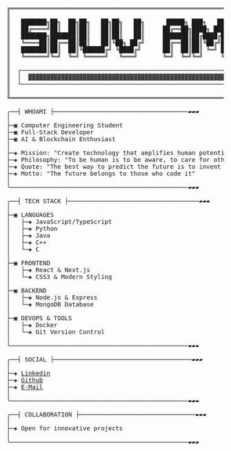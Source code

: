 <pre>
╔══════════════════════════════════════════════════════════════════════════╗
║                                                                          ║
║   ███████╗██╗  ██╗██╗   ██╗██╗   ██╗      █████╗ ███╗   ███╗██████╗      ║
║   ██╔════╝██║  ██║██║   ██║██║   ██║     ██╔══██╗████╗ ████║██╔══██╗     ║
║   ███████╗███████║██║   ██║██║   ██║     ███████║██╔████╔██║██████╔╝     ║ 
║   ╚════██║██╔══██║██║   ██║╚██╗ ██╔╝     ██╔══██║██║╚██╔╝██║██╔═══╝      ║
║   ███████║██║  ██║╚██████╔╝ ╚████╔╝      ██║  ██║██║ ╚═╝ ██║██║          ║
║   ╚══════╝╚═╝  ╚═╝ ╚═════╝   ╚═══╝       ╚═╝  ╚═╝╚═╝     ╚═╝╚═╝          ║
║                                                                          ║
║  ┌────────────────────────────────────────────────────────────────────┐  ║
║  │  ▓▓▓▓▓▓▓▓▓▓▓▓▓▓▓▓▓▓▓▓▓▓▓▓▓▓▓▓▓▓▓▓▓▓▓▓▓▓▓▓▓▓▓▓▓▓▓▓▓▓▓▓▓▓▓▓▓▓▓▓▓▓▓▓  │  ║
║  └────────────────────────────────────────────────────────────────────┘  ║
║                                                                          ║
╚══════════════════════════════════════════════════════════════════════════╝

╭──┤ WHOAMI ├─────────────────────────────────────▰▰▰
│ 
├─▣ Computer Engineering Student
├─▣ Full-Stack Developer
├─▣ AI & Blockchain Enthusiast  
│ 
├─◈ Mission: "Create technology that amplifies human potential"
├─◈ Philosophy: "To be human is to be aware, to care for others"
├─◈ Quote: "The best way to predict the future is to invent it"
├─◈ Motto: "The future belongs to those who code it"
│ 
╰─────────────────────────────────────────────────▰▰▰

╭──┤ TECH STACK ├────────────────────────────────────▰▰▰
│ 
├─▣ LANGUAGES
│   ├─◈ JavaScript/TypeScript
│   ├─◈ Python
│   ├─◈ Java
│   ├─◈ C++
│   └─◈ C
│ 
├─▣ FRONTEND
│   ├─◈ React & Next.js
│   └─◈ CSS3 & Modern Styling
│ 
├─▣ BACKEND  
│   ├─◈ Node.js & Express
│   └─◈ MongoDB Database
│ 
├─▣ DEVOPS & TOOLS
│   ├─◈ Docker
│   └─◈ Git Version Control
│ 
╰─────────────────────────────────────────────────▰▰▰

╭──┤ SOCIAL ├──────────────────────────────────────▰▰▰
│ 
├─◈ <a href="https://linkedin.com/in/shuv-amp/">Linkedin</a>
├─◈ <a href="https://github.com/shuv-amp">Github</a>
├─◈ <a href="mailto:shuvampandey4024@gmail.com">E-Mail</a>
│ 
╰─────────────────────────────────────────────────▰▰▰

╭──┤ COLLABORATION ├────────────────────────────────▰▰▰
│ 
├─◈ Open for innovative projects
│ 
╰─────────────────────────────────────────────────▰▰▰

</pre>
